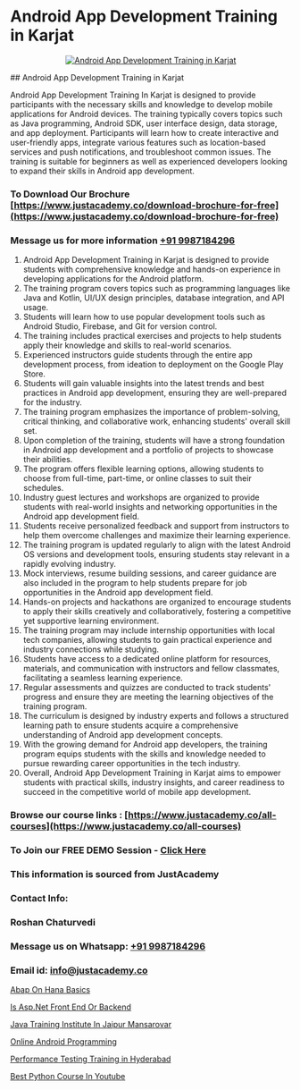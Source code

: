 # Android App Development Training in Karjat

<p align="center">
  <a href="https://justacademy.co/course-detail/android-app-development">
    <img src="https://justacademy.co/storage2/course_image/1676635923_course_image.webp" alt="Android App Development Training in Karjat">
  </a>
</p>
## Android App Development Training in Karjat

Android App Development Training In Karjat is designed to provide participants with the necessary skills and knowledge to develop mobile applications for Android devices. The training typically covers topics such as Java programming, Android SDK, user interface design, data storage, and app deployment. Participants will learn how to create interactive and user-friendly apps, integrate various features such as location-based services and push notifications, and troubleshoot common issues. The training is suitable for beginners as well as experienced developers looking to expand their skills in Android app development.
### To Download Our Brochure [https://www.justacademy.co/download-brochure-for-free](https://www.justacademy.co/download-brochure-for-free)
### Message us for more information [+91 9987184296](https://api.whatsapp.com/send?phone=919987184296)
1) Android App Development Training in Karjat is designed to provide students with comprehensive knowledge and hands-on experience in developing applications for the Android platform.
2) The training program covers topics such as programming languages like Java and Kotlin, UI/UX design principles, database integration, and API usage.
3) Students will learn how to use popular development tools such as Android Studio, Firebase, and Git for version control.
4) The training includes practical exercises and projects to help students apply their knowledge and skills to real-world scenarios.
5) Experienced instructors guide students through the entire app development process, from ideation to deployment on the Google Play Store.
6) Students will gain valuable insights into the latest trends and best practices in Android app development, ensuring they are well-prepared for the industry.
7) The training program emphasizes the importance of problem-solving, critical thinking, and collaborative work, enhancing students' overall skill set.
8) Upon completion of the training, students will have a strong foundation in Android app development and a portfolio of projects to showcase their abilities.
9) The program offers flexible learning options, allowing students to choose from full-time, part-time, or online classes to suit their schedules.
10) Industry guest lectures and workshops are organized to provide students with real-world insights and networking opportunities in the Android app development field.
11) Students receive personalized feedback and support from instructors to help them overcome challenges and maximize their learning experience.
12) The training program is updated regularly to align with the latest Android OS versions and development tools, ensuring students stay relevant in a rapidly evolving industry.
13) Mock interviews, resume building sessions, and career guidance are also included in the program to help students prepare for job opportunities in the Android app development field.
14) Hands-on projects and hackathons are organized to encourage students to apply their skills creatively and collaboratively, fostering a competitive yet supportive learning environment.
15) The training program may include internship opportunities with local tech companies, allowing students to gain practical experience and industry connections while studying.
16) Students have access to a dedicated online platform for resources, materials, and communication with instructors and fellow classmates, facilitating a seamless learning experience.
17) Regular assessments and quizzes are conducted to track students' progress and ensure they are meeting the learning objectives of the training program.
18) The curriculum is designed by industry experts and follows a structured learning path to ensure students acquire a comprehensive understanding of Android app development concepts.
19) With the growing demand for Android app developers, the training program equips students with the skills and knowledge needed to pursue rewarding career opportunities in the tech industry.
20) Overall, Android App Development Training in Karjat aims to empower students with practical skills, industry insights, and career readiness to succeed in the competitive world of mobile app development.

### Browse our course links : [https://www.justacademy.co/all-courses](https://www.justacademy.co/all-courses) 
### To Join our FREE DEMO Session - [Click Here](https://www.justacademy.co/register-for-course-demo)


### This information is sourced from JustAcademy
### Contact Info:
### Roshan Chaturvedi
### Message us on Whatsapp: [+91 9987184296](https://api.whatsapp.com/send?phone=919987184296)
### Email id: [info@justacademy.co](mailto:info@justacademy.co)
                
[Abap On Hana Basics](https://www.linkedin.com/pulse/abap-hana-basics-justacademy-thane-xhezc/)

[Is Asp.Net Front End Or Backend](https://www.linkedin.com/pulse/aspnet-front-end-backend-justacademy-jaipur-akggc?trackingId=gTwC34ft16RyMhDYOzxTXg%3D%3D&lipi=urn%3Ali%3Apage%3Ad_flagship3_company_admin%3BIXUBIWFOQ8%2BPAHGixoaE%2FQ%3D%3D)

[Java Training Institute In Jaipur Mansarovar](https://medium.com/@namusn/java-training-institute-in-jaipur-mansarovar-c5e4f1276b92)

[Online Android Programming](https://medium.com/@kumarishimmi99/online-android-programming-d8644f34739d)

[Performance Testing Training in Hyderabad](https://justacademyin.github.io/justacademy/performance-testing-training-in-hyderabad)

[Best Python Course In Youtube](https://justacademyin.github.io/justacademy/best-python-course-in-youtube)


